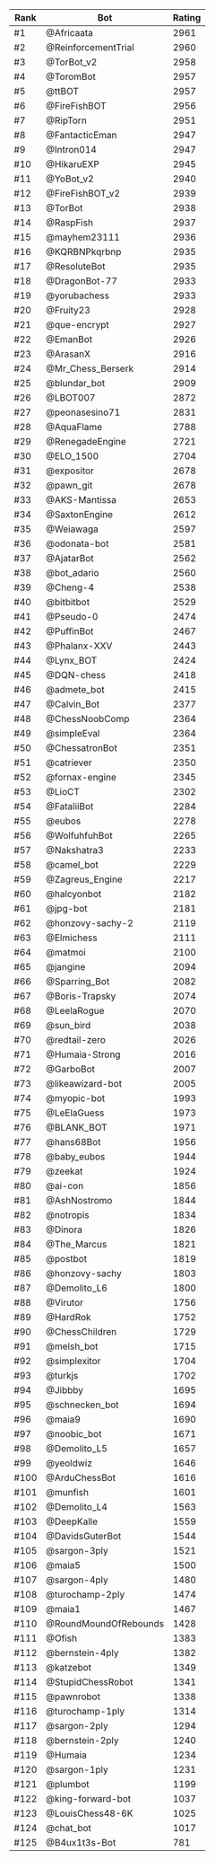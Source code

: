 Rank|Bot|Rating
---|---|---
#1|@Africaata|2961
#2|@ReinforcementTrial|2960
#3|@TorBot_v2|2958
#4|@ToromBot|2957
#5|@ttBOT|2957
#6|@FireFishBOT|2956
#7|@RipTorn|2951
#8|@FantacticEman|2947
#9|@Intron014|2947
#10|@HikaruEXP|2945
#11|@YoBot_v2|2940
#12|@FireFishBOT_v2|2939
#13|@TorBot|2938
#14|@RaspFish|2937
#15|@mayhem23111|2936
#16|@KQRBNPkqrbnp|2935
#17|@ResoluteBot|2935
#18|@DragonBot-77|2933
#19|@yorubachess|2933
#20|@Fruity23|2928
#21|@que-encrypt|2927
#22|@EmanBot|2926
#23|@ArasanX|2916
#24|@Mr_Chess_Berserk|2914
#25|@blundar_bot|2909
#26|@LBOT007|2872
#27|@peonasesino71|2831
#28|@AquaFlame|2788
#29|@RenegadeEngine|2721
#30|@ELO_1500|2704
#31|@expositor|2678
#32|@pawn_git|2678
#33|@AKS-Mantissa|2653
#34|@SaxtonEngine|2612
#35|@Weiawaga|2597
#36|@odonata-bot|2581
#37|@AjatarBot|2562
#38|@bot_adario|2560
#39|@Cheng-4|2538
#40|@bitbitbot|2529
#41|@Pseudo-0|2474
#42|@PuffinBot|2467
#43|@Phalanx-XXV|2443
#44|@Lynx_BOT|2424
#45|@DQN-chess|2418
#46|@admete_bot|2415
#47|@Calvin_Bot|2377
#48|@ChessNoobComp|2364
#49|@simpleEval|2364
#50|@ChessatronBot|2351
#51|@catriever|2350
#52|@fornax-engine|2345
#53|@LioCT|2302
#54|@FataliiBot|2284
#55|@eubos|2278
#56|@WolfuhfuhBot|2265
#57|@Nakshatra3|2233
#58|@camel_bot|2229
#59|@Zagreus_Engine|2217
#60|@halcyonbot|2182
#61|@jpg-bot|2181
#62|@honzovy-sachy-2|2119
#63|@Elmichess|2111
#64|@matmoi|2100
#65|@jangine|2094
#66|@Sparring_Bot|2082
#67|@Boris-Trapsky|2074
#68|@LeelaRogue|2070
#69|@sun_bird|2038
#70|@redtail-zero|2026
#71|@Humaia-Strong|2016
#72|@GarboBot|2007
#73|@likeawizard-bot|2005
#74|@myopic-bot|1993
#75|@LeElaGuess|1973
#76|@BLANK_BOT|1971
#77|@hans68Bot|1956
#78|@baby_eubos|1944
#79|@zeekat|1924
#80|@ai-con|1856
#81|@AshNostromo|1844
#82|@notropis|1834
#83|@Dinora|1826
#84|@The_Marcus|1821
#85|@postbot|1819
#86|@honzovy-sachy|1803
#87|@Demolito_L6|1800
#88|@Virutor|1756
#89|@HardRok|1752
#90|@ChessChildren|1729
#91|@melsh_bot|1715
#92|@simplexitor|1704
#93|@turkjs|1702
#94|@Jibbby|1695
#95|@schnecken_bot|1694
#96|@maia9|1690
#97|@noobic_bot|1671
#98|@Demolito_L5|1657
#99|@yeoldwiz|1646
#100|@ArduChessBot|1616
#101|@munfish|1601
#102|@Demolito_L4|1563
#103|@DeepKalle|1559
#104|@DavidsGuterBot|1544
#105|@sargon-3ply|1521
#106|@maia5|1500
#107|@sargon-4ply|1480
#108|@turochamp-2ply|1474
#109|@maia1|1467
#110|@RoundMoundOfRebounds|1428
#111|@Ofish|1383
#112|@bernstein-4ply|1382
#113|@katzebot|1349
#114|@StupidChessRobot|1341
#115|@pawnrobot|1338
#116|@turochamp-1ply|1314
#117|@sargon-2ply|1294
#118|@bernstein-2ply|1240
#119|@Humaia|1234
#120|@sargon-1ply|1231
#121|@plumbot|1199
#122|@king-forward-bot|1037
#123|@LouisChess48-6K|1025
#124|@chat_bot|1017
#125|@B4ux1t3s-Bot|781
